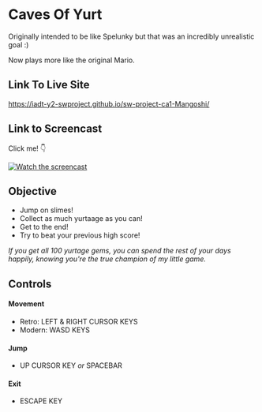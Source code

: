 # Caves Of Yurt 

Originally intended to be like Spelunky but that was an incredibly unrealistic goal :)

Now plays more like the original Mario.

## Link To Live Site
https://iadt-y2-swproject.github.io/sw-project-ca1-Mangoshi/

## Link to Screencast
Click me! 👇


[![Watch the screencast](https://img.youtube.com/vi/rCVvGx4fbMI/maxresdefault.jpg)](https://youtu.be/rCVvGx4fbMI)

## Objective
* Jump on slimes!
* Collect as much yurtaage as you can! 
* Get to the end!
* Try to beat your previous high score!

*If you get all 100 yurtage gems, you can spend the rest of your days happily, knowing you're the true champion of my little game.*

## Controls
#### Movement
- Retro: LEFT & RIGHT CURSOR KEYS
- Modern: WASD KEYS

#### Jump
- UP CURSOR KEY *or* SPACEBAR

#### Exit
- ESCAPE KEY
